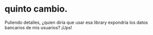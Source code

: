 # quinto cambio.
Puliendo detalles, ¿quien diría que usar esa library expondría los datos bancarios de mis usuarios? ¡Ups!